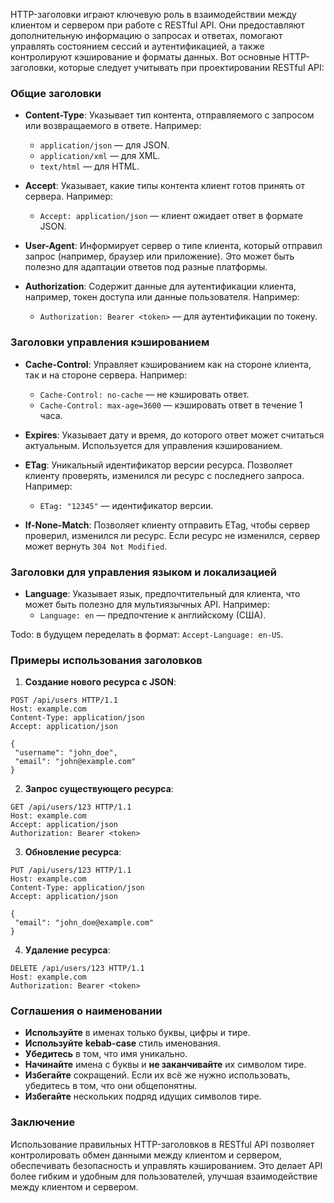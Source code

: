 HTTP-заголовки играют ключевую роль в взаимодействии между клиентом и сервером при работе с RESTful API. Они предоставляют дополнительную информацию о запросах и ответах, помогают управлять состоянием сессий и аутентификацией, а также контролируют кэширование и форматы данных. Вот основные HTTP-заголовки, которые следует учитывать при проектировании RESTful API:

### Общие заголовки

- **Content-Type**: Указывает тип контента, отправляемого с запросом или возвращаемого в ответе. Например:
  - `application/json` — для JSON.
  - `application/xml` — для XML.
  - `text/html` — для HTML.

- **Accept**: Указывает, какие типы контента клиент готов принять от сервера. Например:
  - `Accept: application/json` — клиент ожидает ответ в формате JSON.

- **User-Agent**: Информирует сервер о типе клиента, который отправил запрос (например, браузер или приложение). Это может быть полезно для адаптации ответов под разные платформы.

- **Authorization**: Содержит данные для аутентификации клиента, например, токен доступа или данные пользователя. Например:
  - `Authorization: Bearer <token>` — для аутентификации по токену.

### Заголовки управления кэшированием

- **Cache-Control**: Управляет кэшированием как на стороне клиента, так и на стороне сервера. Например:
  - `Cache-Control: no-cache` — не кэшировать ответ.
  - `Cache-Control: max-age=3600` — кэшировать ответ в течение 1 часа.

- **Expires**: Указывает дату и время, до которого ответ может считаться актуальным. Используется для управления кэшированием.

- **ETag**: Уникальный идентификатор версии ресурса. Позволяет клиенту проверять, изменился ли ресурс с последнего запроса. Например:
  - `ETag: "12345"` — идентификатор версии.

- **If-None-Match**: Позволяет клиенту отправить ETag, чтобы сервер проверил, изменился ли ресурс. Если ресурс не изменился, сервер может вернуть `304 Not Modified`.

### Заголовки для управления языком и локализацией

- **Language**: Указывает язык, предпочтительный для клиента, что может быть полезно для мультиязычных API. Например:
  - `Language: en` — предпочтение к английскому (США).

Todo: в будущем переделать в формат: `Accept-Language: en-US`.
### Примеры использования заголовков

1. **Создание нового ресурса с JSON**:
```http
POST /api/users HTTP/1.1
Host: example.com
Content-Type: application/json
Accept: application/json

{
 "username": "john_doe",
 "email": "john@example.com"
}
```
2. **Запрос существующего ресурса**:
```http
GET /api/users/123 HTTP/1.1
Host: example.com
Accept: application/json
Authorization: Bearer <token>
```
3. **Обновление ресурса**:
```http
PUT /api/users/123 HTTP/1.1
Host: example.com
Content-Type: application/json
Accept: application/json

{
 "email": "john_doe@example.com"
}
```
4. **Удаление ресурса**:
```http
DELETE /api/users/123 HTTP/1.1
Host: example.com
Authorization: Bearer <token>
```
### Соглашения о наименовании

* **Используйте** в именах только буквы, цифры и тире.
* **Используйте** **kebab-case** стиль именования.
* **Убедитесь** в том, что имя уникально.
* **Начинайте** имена с буквы и **не заканчивайте** их символом тире.
* **Избегайте** сокращений. Если их всё же нужно использовать, убедитесь в том, что они общепонятны.
* **Избегайте** нескольких подряд идущих символов тире.
### Заключение

Использование правильных HTTP-заголовков в RESTful API позволяет контролировать обмен данными между клиентом и сервером, обеспечивать безопасность и управлять кэшированием. Это делает API более гибким и удобным для пользователей, улучшая взаимодействие между клиентом и сервером.
